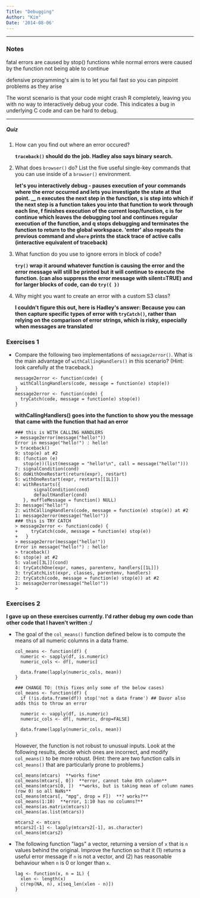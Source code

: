 ```yaml
---
Title: "Debugging"
Author: "Kim"
Date: '2014-08-06'
---
```


***

### Notes

fatal errors are caused by stop() functions while normal errors were caused by the function not being able to continue

defensive programming's aim is to let you fail fast so you can pinpoint problems as they arise

The worst scenario is that your code might crash R completely, leaving you with no way to interactively debug your code. This indicates a bug in underlying C code and can be hard to debug.

***

##### Quiz

1. How can you find out where an error occured?

	**`traceback()` should do the job.  Hadley also says binary search.**

1. What does `browser()` do? List the five useful single-key commands
   that you can use inside of a `browser()` environment.
   
   **let's you interactively debug - pauses execution of your commands where the error occurred and lets you investigate the state at that point.
     __ n executes the next step in the function, s is step into which if the next 
    step is a function takes you into that function to work through each line, 
    f finishes execution of the current loop/function, c is for continue which leaves the debugging
     tool and continues regular execution of the function, and q stops debugging and terminates the function to return to the global
      workspace. 'enter' also repeats the previous command and `where` prints the stack trace of active calls (interactive equivalent of traceback)**
   
1. What function do you use to ignore errors in block of code?

	**`try()` wrap it around whatever function is causing the error and the 
	error message will still be printed but it will continue to execute the 
	function. (can also suppress the error message with silent=TRUE) and for larger blocks of code, can do `try({ })`**

1. Why might you want to create an error with a custom S3 class?

	**I couldn't figure this out, here is Hadley's answer: Because you can 
	then capture specific types of error with `tryCatch()`, rather than relying 
	on the comparison of error strings, which is risky, especially when messages 
	are translated**



### Exercises 1

* Compare the following two implementations of `message2error()`. What is the
  main advantage of `withCallingHandlers()` in this scenario? (Hint: look
  carefully at the traceback.)

    ```{r}
    message2error <- function(code) {
      withCallingHandlers(code, message = function(e) stop(e))
    }
    message2error <- function(code) {
      tryCatch(code, message = function(e) stop(e))
    }
    ```

	**withCallingHandlers() goes into the function to show you the message that came with the function that had an error**
	
	```
	### this is WITH CALLING HANDLERS
	> message2error(message("hello!"))
	Error in message("hello!") : hello!
	> traceback()
	9: stop(e) at #2
	8: (function (e) 
	   stop(e))(list(message = "hello!\n", call = message("hello!")))
	7: signalCondition(cond)
	6: doWithOneRestart(return(expr), restart)
	5: withOneRestart(expr, restarts[[1L]])
	4: withRestarts({
	       signalCondition(cond)
	       defaultHandler(cond)
	   }, muffleMessage = function() NULL)
	3: message("hello!")
	2: withCallingHandlers(code, message = function(e) stop(e)) at #2
	1: message2error(message("hello!"))
	### this is TRY CATCH
	> message2error <- function(code) {
	+     tryCatch(code, message = function(e) stop(e))
	+   }
	> message2error(message("hello!"))
	Error in message("hello!") : hello!
	> traceback()
	6: stop(e) at #2
	5: value[[3L]](cond)
	4: tryCatchOne(expr, names, parentenv, handlers[[1L]])
	3: tryCatchList(expr, classes, parentenv, handlers)
	2: tryCatch(code, message = function(e) stop(e)) at #2
	1: message2error(message("hello!"))
	>
	```
	
### Exercises 2

**I gave up on these exercises currently. I'd rather debug my own code than other code that I haven't written :/**

* The goal of the `col_means()` function defined below is to compute the means
  of all numeric columns in a data frame.

    ```{r}
    col_means <- function(df) {
      numeric <- sapply(df, is.numeric)
      numeric_cols <- df[, numeric]

      data.frame(lapply(numeric_cols, mean))
    }
    
    ### CHANGE TO: (this fixes only some of the below cases)
    col_means <- function(df) {
      if (!is.data.frame(df)) stop('not a data frame') ## Davor also adds this to throw an error

      numeric <- vapply(df, is.numeric)
      numeric_cols <- df[, numeric, drop=FALSE]

      data.frame(lapply(numeric_cols, mean))
    }
    ```

    However, the function is not robust to unusual inputs. Look at
    the following results, decide which ones are incorrect, and modify
    `col_means()` to be more robust. (Hint: there are two function calls
    in `col_means()` that are particularly prone to problems.)

    ```{r, eval = FALSE}
    col_means(mtcars)  **works fine*
    col_means(mtcars[, 0])  **error, cannot take 0th column**
    col_means(mtcars[0, ])  **works, but is taking mean of column names (row 0) so all NaNs**
    col_means(mtcars[, "mpg", drop = F])  **? works?**
    col_means(1:10)  **error, 1:10 has no columns?**
    col_means(as.matrix(mtcars))
    col_means(as.list(mtcars))

    mtcars2 <- mtcars
    mtcars2[-1] <- lapply(mtcars2[-1], as.character)
    col_means(mtcars2)
    ```

* The following function "lags" a vector, returning a version of `x` that is `n`
  values behind the original. Improve the function so that it (1) returns a
  useful error message if `n` is not a vector, and (2) has reasonable behaviour
  when `n` is 0 or longer than `x`.

    ```{r}
    lag <- function(x, n = 1L) {
      xlen <- length(x)
      c(rep(NA, n), x[seq_len(xlen - n)])
    }
    ```
